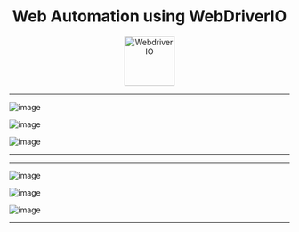 <h1 align="center">Web Automation using WebDriverIO</h1>
<p align="center">
    <a href="https://webdriver.io/">
        <img alt="WebdriverIO" src="https://webdriver.io/assets/images/robot-3677788dd63849c56aa5cb3f332b12d5.svg" width="90">
    </a>
</p>

***


![image](https://github.com/EkoAgustina/WebdriverIO-Cucumber-WebAutomation/assets/98994988/948370d4-b277-4f7f-8f97-1a7284695d16)

![image](https://github.com/EkoAgustina/WebdriverIO-Cucumber-WebAutomation/assets/98994988/8b3903b1-e019-4d62-88e0-d5019effc58a)

![image](https://github.com/EkoAgustina/WebdriverIO-Cucumber-WebAutomation/assets/98994988/527f3ba5-9785-4ee4-bb33-686b8af6af95)

***
***

![image](https://github.com/EkoAgustina/WebdriverIO-Cucumber-WebAutomation/assets/98994988/da944e9b-7250-4062-9dfe-f8c53b2dbd02)

![image](https://github.com/EkoAgustina/WebdriverIO-Cucumber-WebAutomation/assets/98994988/be68c957-4b20-4e3e-a14e-536f731116b9)

![image](https://github.com/EkoAgustina/WebdriverIO-Cucumber-WebAutomation/assets/98994988/ac9d0e00-0101-41a7-b9f1-b9ba6fa23403)

***

